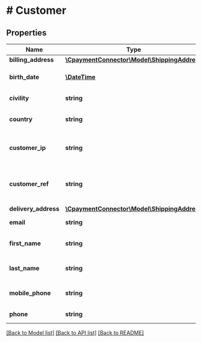 # # Customer

## Properties

Name | Type | Description | Notes
------------ | ------------- | ------------- | -------------
**billing_address** | [**\CpaymentConnector\Model\ShippingAddress**](ShippingAddress.md) |  | [optional] 
**birth_date** | [**\DateTime**](\DateTime.md) | Gets or sets the birth date. | [optional] 
**civility** | **string** | Gets or sets the civility. | [optional] 
**country** | **string** | Gets or sets the country field. | [optional] 
**customer_ip** | **string** | Gets or sets the customer ip field. | [optional] 
**customer_ref** | **string** | Gets or sets the customer reference field. | [optional] 
**delivery_address** | [**\CpaymentConnector\Model\ShippingAddress**](ShippingAddress.md) |  | [optional] 
**email** | **string** | Gets or sets the email. | [optional] 
**first_name** | **string** | Gets or sets the first name. | [optional] 
**last_name** | **string** | Gets or sets the last name. | [optional] 
**mobile_phone** | **string** | Gets or sets the mobile phone. | [optional] 
**phone** | **string** | Gets or sets the phone. | [optional] 

[[Back to Model list]](../../README.md#documentation-for-models) [[Back to API list]](../../README.md#documentation-for-api-endpoints) [[Back to README]](../../README.md)


